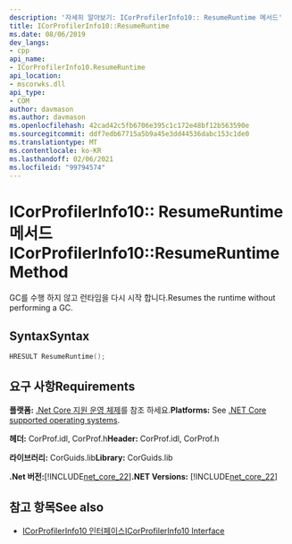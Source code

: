 ```yaml
---
description: '자세히 알아보기: ICorProfilerInfo10:: ResumeRuntime 메서드'
title: ICorProfilerInfo10::ResumeRuntime
ms.date: 08/06/2019
dev_langs:
- cpp
api_name:
- ICorProfilerInfo10.ResumeRuntime
api_location:
- mscorwks.dll
api_type:
- COM
author: davmason
ms.author: davmason
ms.openlocfilehash: 42cad42c5fb6706e395c1c172e48bf12b563590e
ms.sourcegitcommit: ddf7edb67715a5b9a45e3dd44536dabc153c1de0
ms.translationtype: MT
ms.contentlocale: ko-KR
ms.lasthandoff: 02/06/2021
ms.locfileid: "99794574"
---
```

# <a name="icorprofilerinfo10resumeruntime-method"></a><span data-ttu-id="eba21-103">ICorProfilerInfo10:: ResumeRuntime 메서드</span><span class="sxs-lookup"><span data-stu-id="eba21-103">ICorProfilerInfo10::ResumeRuntime Method</span></span>

<span data-ttu-id="eba21-104">GC를 수행 하지 않고 런타임을 다시 시작 합니다.</span><span class="sxs-lookup"><span data-stu-id="eba21-104">Resumes the runtime without performing a GC.</span></span>

## <a name="syntax"></a><span data-ttu-id="eba21-105">Syntax</span><span class="sxs-lookup"><span data-stu-id="eba21-105">Syntax</span></span>

```cpp
HRESULT ResumeRuntime();
```

## <a name="requirements"></a><span data-ttu-id="eba21-106">요구 사항</span><span class="sxs-lookup"><span data-stu-id="eba21-106">Requirements</span></span>

<span data-ttu-id="eba21-107">**플랫폼:** [.Net Core 지원 운영 체제](../../../core/install/windows.md?pivots=os-windows)를 참조 하세요.</span><span class="sxs-lookup"><span data-stu-id="eba21-107">**Platforms:** See [.NET Core supported operating systems](../../../core/install/windows.md?pivots=os-windows).</span></span>

<span data-ttu-id="eba21-108">**헤더:** CorProf.idl, CorProf.h</span><span class="sxs-lookup"><span data-stu-id="eba21-108">**Header:** CorProf.idl, CorProf.h</span></span>

<span data-ttu-id="eba21-109">**라이브러리:** CorGuids.lib</span><span class="sxs-lookup"><span data-stu-id="eba21-109">**Library:** CorGuids.lib</span></span>

<span data-ttu-id="eba21-110">**.Net 버전:**[!INCLUDE[net_core_22](../../../../includes/net-core-30-md.md)]</span><span class="sxs-lookup"><span data-stu-id="eba21-110">**.NET Versions:** [!INCLUDE[net_core_22](../../../../includes/net-core-30-md.md)]</span></span>

## <a name="see-also"></a><span data-ttu-id="eba21-111">참고 항목</span><span class="sxs-lookup"><span data-stu-id="eba21-111">See also</span></span>

- [<span data-ttu-id="eba21-112">ICorProfilerInfo10 인터페이스</span><span class="sxs-lookup"><span data-stu-id="eba21-112">ICorProfilerInfo10 Interface</span></span>](icorprofilerinfo10-interface.md)
